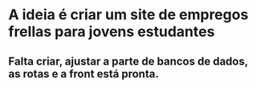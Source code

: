 <h1>A ideia é criar um site de empregos frellas para jovens estudantes</h1>
<h2>Falta criar, ajustar a parte de bancos de dados, as rotas e  a front está pronta.</h2>
